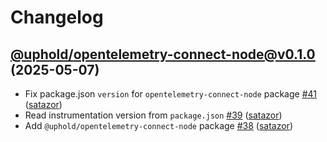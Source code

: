 # Changelog

## [@uphold/opentelemetry-connect-node@v0.1.0](https://github.com/uphold/opentelemetry-js-contrib/releases/tag/@uphold/opentelemetry-connect-node@v0.1.0) (2025-05-07)

- Fix package.json `version` for `opentelemetry-connect-node` package [\#41](https://github.com/uphold/opentelemetry-js-contrib/pull/41) ([satazor](https://github.com/satazor))
- Read instrumentation version from `package.json` [\#39](https://github.com/uphold/opentelemetry-js-contrib/pull/39) ([satazor](https://github.com/satazor))
- Add `@uphold/opentelemetry-connect-node` package [\#38](https://github.com/uphold/opentelemetry-js-contrib/pull/38) ([satazor](https://github.com/satazor))

